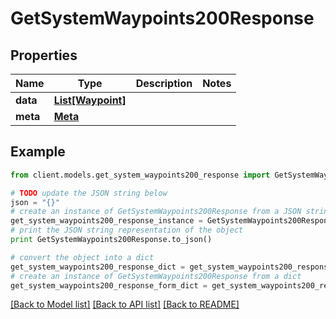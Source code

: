 # GetSystemWaypoints200Response

## Properties

Name | Type | Description | Notes
------------ | ------------- | ------------- | -------------
**data** | [**List[Waypoint]**](Waypoint.md) |  |
**meta** | [**Meta**](Meta.md) |  |

## Example

```python
from client.models.get_system_waypoints200_response import GetSystemWaypoints200Response

# TODO update the JSON string below
json = "{}"
# create an instance of GetSystemWaypoints200Response from a JSON string
get_system_waypoints200_response_instance = GetSystemWaypoints200Response.from_json(json)
# print the JSON string representation of the object
print GetSystemWaypoints200Response.to_json()

# convert the object into a dict
get_system_waypoints200_response_dict = get_system_waypoints200_response_instance.to_dict()
# create an instance of GetSystemWaypoints200Response from a dict
get_system_waypoints200_response_form_dict = get_system_waypoints200_response.from_dict(get_system_waypoints200_response_dict)
```

[[Back to Model list]](../README.md#documentation-for-models) [[Back to API list]](../README.md#documentation-for-api-endpoints) [[Back to README]](../README.md)
